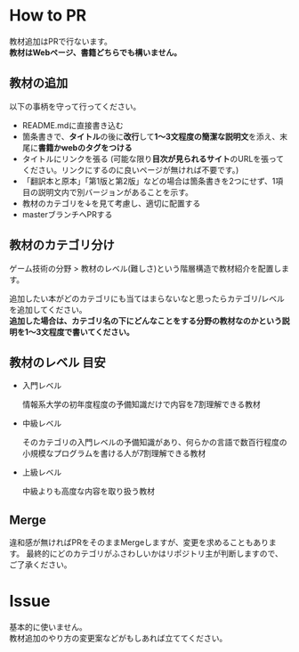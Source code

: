 # How to PR

教材追加はPRで行ないます。   
**教材はWebページ、書籍どちらでも構いません。**

## 教材の追加

以下の事柄を守って行ってください。

- README.mdに直接書き込む
- 箇条書きで、**タイトル**の後に**改行**して**1～3文程度の簡潔な説明文**を添え、末尾に**書籍かwebのタグをつける**
- タイトルにリンクを張る (可能な限り**目次が見られるサイト**のURLを張ってください。リンクにするのに良いページが無ければ不要です。)
- 「翻訳本と原本」「第1版と第2版」などの場合は箇条書きを2つにせず、1項目の説明文内で別バージョンがあることを示す。
- 教材のカテゴリを↓を見て考慮し、適切に配置する
- masterブランチへPRする

## 教材のカテゴリ分け

ゲーム技術の分野 > 教材のレベル(難しさ)という階層構造で教材紹介を配置します。     

追加したい本がどのカテゴリにも当てはまらないなと思ったらカテゴリ/レベルを追加してください。   
**追加した場合は、カテゴリ名の下にどんなことをする分野の教材なのかという説明を1～3文程度で書いてください。**

## 教材のレベル 目安

- 入門レベル

  情報系大学の初年度程度の予備知識だけで内容を7割理解できる教材

- 中級レベル

  そのカテゴリの入門レベルの予備知識があり、何らかの言語で数百行程度の小規模なプログラムを書ける人が7割理解できる教材

- 上級レベル

  中級よりも高度な内容を取り扱う教材

## Merge

違和感が無ければPRをそのままMergeしますが、変更を求めることもあります。
最終的にどのカテゴリがふさわしいかはリポジトリ主が判断しますので、ご了承ください。

# Issue

基本的に使いません。    
教材追加のやり方の変更案などがもしあれば立ててください。